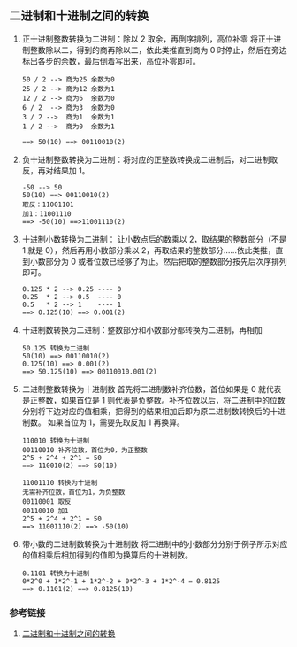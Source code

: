 ## 二进制和十进制之间的转换

1. 正十进制整数转换为二进制：除以 2 取余，再倒序排列，高位补零
   将正十进制整数除以二，得到的商再除以二，依此类推直到商为 0 时停止，然后在旁边标出各步的余数，最后倒着写出来，高位补零即可。

   ```
   50 / 2 --> 商为25 余数为0
   25 / 2 --> 商为12 余数为1
   12 / 2 --> 商为6  余数为0
   6 / 2  --> 商为3  余数为0
   3 / 2 -->  商为1  余数为1
   1 / 2 -->  商为0  余数为1

   ==> 50(10) ==> 00110010(2)
   ```

2. 负十进制整数转换为二进制：将对应的正整数转换成二进制后，对二进制取反，再对结果加 1。

   ```
   -50 --> 50
   50(10) ==> 00110010(2)
   取反：11001101
   加1：11001110
   ==> -50(10) ==>11001110(2)
   ```

3. 十进制小数转换为二进制：
   让小数点后的数乘以 2，取结果的整数部分（不是 1 就是 0），然后再用小数部分乘以 2，再取结果的整数部分……依此类推，直到小数部分为 0 或者位数已经够了为止。然后把取的整数部分按先后次序排列即可。

   ```
   0.125 * 2 --> 0.25 ---- 0
   0.25  * 2 --> 0.5  ---- 0
   0.5   * 2 --> 1    ---- 1
   ==> 0.125(10) ==> 0.001(2)
   ```

4. 十进制数转换为二进制：整数部分和小数部分都转换为二进制，再相加

   ```
   50.125 转换为二进制
   50(10) ==> 00110010(2)
   0.125(10) ==> 0.001(2)
   ==> 50.125(10) ==> 00110010.001(2)
   ```

5. 二进制整数转换为十进制数
   首先将二进制数补齐位数，首位如果是 0 就代表是正整数，如果首位是 1 则代表是负整数。补齐位数以后，将二进制中的位数分别将下边对应的值相乘，把得到的结果相加后即为原二进制数转换后的十进制数。
   如果首位为 1，需要先取反加 1 再换算。
   ```
   110010 转换为十进制
   00110010 补齐位数，首位为0，为正整数
   2^5 + 2^4 + 2^1 = 50
   ==> 110010(2) ==> 50(10)
   ```

   ```
   11001110 转换为十进制
   无需补齐位数，首位为1，为负整数
   00110001 取反
   00110010 加1
   2^5 + 2^4 + 2^1 = 50
   ==> 11001110(2) ==> -50(10)
   ```

6. 带小数的二进制数转换为十进制数
   将二进制中的小数部分分别于例子所示对应的值相乘后相加得到的值即为换算后的十进制数。
   ```
   0.1101 转换为十进制
   0*2^0 + 1*2^-1 + 1*2^-2 + 0*2^-3 + 1*2^-4 = 0.8125
   ==> 0.1101(2) ==> 0.8125(10)
   ```

### 参考链接

1. [二进制和十进制之间的转换](https://blog.csdn.net/darkxiaoming/article/details/72601952)
